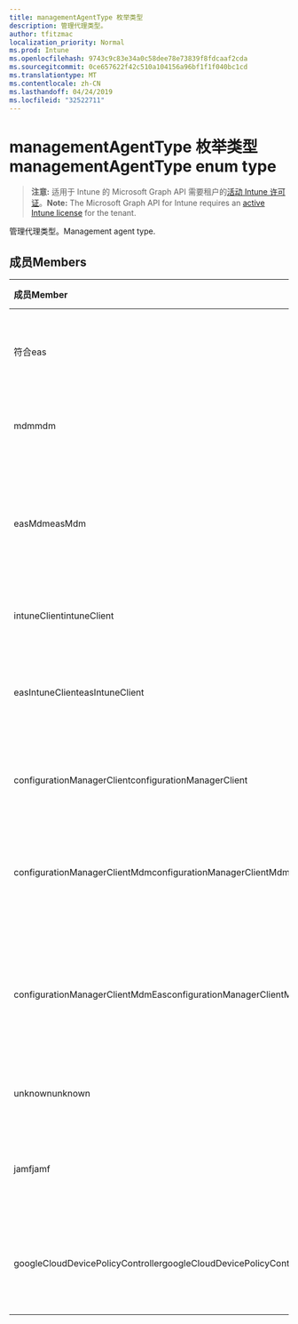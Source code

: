```yaml
---
title: managementAgentType 枚举类型
description: 管理代理类型。
author: tfitzmac
localization_priority: Normal
ms.prod: Intune
ms.openlocfilehash: 9743c9c83e34a0c58dee78e73839f8fdcaaf2cda
ms.sourcegitcommit: 0ce657622f42c510a104156a96bf1f1f040bc1cd
ms.translationtype: MT
ms.contentlocale: zh-CN
ms.lasthandoff: 04/24/2019
ms.locfileid: "32522711"
---
```

# <a name="managementagenttype-enum-type"></a><span data-ttu-id="19bcf-103">managementAgentType 枚举类型</span><span class="sxs-lookup"><span data-stu-id="19bcf-103">managementAgentType enum type</span></span>

> <span data-ttu-id="19bcf-104">**注意:** 适用于 Intune 的 Microsoft Graph API 需要租户的[活动 Intune 许可证](https://go.microsoft.com/fwlink/?linkid=839381)。</span><span class="sxs-lookup"><span data-stu-id="19bcf-104">**Note:** The Microsoft Graph API for Intune requires an [active Intune license](https://go.microsoft.com/fwlink/?linkid=839381) for the tenant.</span></span>

<span data-ttu-id="19bcf-105">管理代理类型。</span><span class="sxs-lookup"><span data-stu-id="19bcf-105">Management agent type.</span></span>

## <a name="members"></a><span data-ttu-id="19bcf-106">成员</span><span class="sxs-lookup"><span data-stu-id="19bcf-106">Members</span></span>
|<span data-ttu-id="19bcf-107">成员</span><span class="sxs-lookup"><span data-stu-id="19bcf-107">Member</span></span>|<span data-ttu-id="19bcf-108">值</span><span class="sxs-lookup"><span data-stu-id="19bcf-108">Value</span></span>|<span data-ttu-id="19bcf-109">说明</span><span class="sxs-lookup"><span data-stu-id="19bcf-109">Description</span></span>|
|:---|:---|:---|
|<span data-ttu-id="19bcf-110">符合</span><span class="sxs-lookup"><span data-stu-id="19bcf-110">eas</span></span>|<span data-ttu-id="19bcf-111">1</span><span class="sxs-lookup"><span data-stu-id="19bcf-111">1</span></span>|<span data-ttu-id="19bcf-112">设备由 Exchange server 管理。</span><span class="sxs-lookup"><span data-stu-id="19bcf-112">The device is managed by Exchange server.</span></span>|
|<span data-ttu-id="19bcf-113">mdm</span><span class="sxs-lookup"><span data-stu-id="19bcf-113">mdm</span></span>|<span data-ttu-id="19bcf-114">2 </span><span class="sxs-lookup"><span data-stu-id="19bcf-114">2</span></span>|<span data-ttu-id="19bcf-115">设备由 Intune MDM 管理。</span><span class="sxs-lookup"><span data-stu-id="19bcf-115">The device is managed by Intune MDM.</span></span>|
|<span data-ttu-id="19bcf-116">easMdm</span><span class="sxs-lookup"><span data-stu-id="19bcf-116">easMdm</span></span>|<span data-ttu-id="19bcf-117">3 </span><span class="sxs-lookup"><span data-stu-id="19bcf-117">3</span></span>|<span data-ttu-id="19bcf-118">设备由 Exchange server 和 Intune MDM 管理。</span><span class="sxs-lookup"><span data-stu-id="19bcf-118">The device is managed by both Exchange server and Intune MDM.</span></span>|
|<span data-ttu-id="19bcf-119">intuneClient</span><span class="sxs-lookup"><span data-stu-id="19bcf-119">intuneClient</span></span>|<span data-ttu-id="19bcf-120">4 </span><span class="sxs-lookup"><span data-stu-id="19bcf-120">4</span></span>|<span data-ttu-id="19bcf-121">Intune 客户端托管。</span><span class="sxs-lookup"><span data-stu-id="19bcf-121">Intune client managed.</span></span>|
|<span data-ttu-id="19bcf-122">easIntuneClient</span><span class="sxs-lookup"><span data-stu-id="19bcf-122">easIntuneClient</span></span>|<span data-ttu-id="19bcf-123">5 </span><span class="sxs-lookup"><span data-stu-id="19bcf-123">5</span></span>|<span data-ttu-id="19bcf-124">设备为 EAS 和 Intune 客户端双重托管。</span><span class="sxs-lookup"><span data-stu-id="19bcf-124">The device is EAS and Intune client dual managed.</span></span>|
|<span data-ttu-id="19bcf-125">configurationManagerClient</span><span class="sxs-lookup"><span data-stu-id="19bcf-125">configurationManagerClient</span></span>|<span data-ttu-id="19bcf-126">8 </span><span class="sxs-lookup"><span data-stu-id="19bcf-126">8</span></span>|<span data-ttu-id="19bcf-127">设备由配置管理器管理。</span><span class="sxs-lookup"><span data-stu-id="19bcf-127">The device is managed by Configuration Manager.</span></span>|
|<span data-ttu-id="19bcf-128">configurationManagerClientMdm</span><span class="sxs-lookup"><span data-stu-id="19bcf-128">configurationManagerClientMdm</span></span>|<span data-ttu-id="19bcf-129">10 </span><span class="sxs-lookup"><span data-stu-id="19bcf-129">10</span></span>|<span data-ttu-id="19bcf-130">设备由 Configuration Manager 和 MDM 管理。</span><span class="sxs-lookup"><span data-stu-id="19bcf-130">The device is managed by Configuration Manager and MDM.</span></span>|
|<span data-ttu-id="19bcf-131">configurationManagerClientMdmEas</span><span class="sxs-lookup"><span data-stu-id="19bcf-131">configurationManagerClientMdmEas</span></span>|<span data-ttu-id="19bcf-132">11 </span><span class="sxs-lookup"><span data-stu-id="19bcf-132">11</span></span>|<span data-ttu-id="19bcf-133">设备由 Configuration Manager、MDM 和 Eas 管理。</span><span class="sxs-lookup"><span data-stu-id="19bcf-133">The device is managed by Configuration Manager, MDM and Eas.</span></span>|
|<span data-ttu-id="19bcf-134">unknown</span><span class="sxs-lookup"><span data-stu-id="19bcf-134">unknown</span></span>|<span data-ttu-id="19bcf-135">16 </span><span class="sxs-lookup"><span data-stu-id="19bcf-135">16</span></span>|<span data-ttu-id="19bcf-136">未知的管理代理类型。</span><span class="sxs-lookup"><span data-stu-id="19bcf-136">Unknown management agent type.</span></span>|
|<span data-ttu-id="19bcf-137">jamf</span><span class="sxs-lookup"><span data-stu-id="19bcf-137">jamf</span></span>|<span data-ttu-id="19bcf-138">32</span><span class="sxs-lookup"><span data-stu-id="19bcf-138">32</span></span>|<span data-ttu-id="19bcf-139">设备属性是从 Jamf 中提取的。</span><span class="sxs-lookup"><span data-stu-id="19bcf-139">The device attributes are fetched from Jamf.</span></span>|
|<span data-ttu-id="19bcf-140">googleCloudDevicePolicyController</span><span class="sxs-lookup"><span data-stu-id="19bcf-140">googleCloudDevicePolicyController</span></span>|<span data-ttu-id="19bcf-141">64</span><span class="sxs-lookup"><span data-stu-id="19bcf-141">64</span></span>|<span data-ttu-id="19bcf-142">设备由 Google 的 CloudDPC 管理。</span><span class="sxs-lookup"><span data-stu-id="19bcf-142">The device is managed by Google's CloudDPC.</span></span>|




